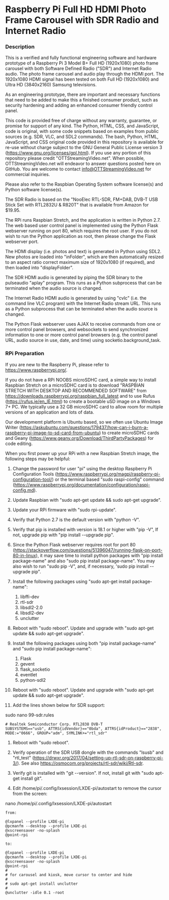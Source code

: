 # Raspberry Pi Full HD HDMI Photo Frame Carousel with SDR Radio and Internet Radio

### Description

This is a verified and fully functional engineering software and hardware prototype of a Raspberry Pi 3 Model B+ Full HD (1920x1080) photo frame carousel with both Software Defined Radio ("SDR") and Internet Radio audio. The photo frame carousel and audio play through the HDMI port. The 1920x1080 HDMI signal has been tested on both Full HD (1920x1080) and Ultra HD (3840x2160) Samsung televisions.

As an engineering prototype, there are important and necessary functions that need to be added to make this a finished consumer product, such as security hardening and adding an enhanced consumer friendly control panel.

This code is provided free of charge without any warranty, guarantee, or promise for support of any kind. The Python, HTML, CSS, and JavaScript, code is original, with some code snippets based on examples from public sources (e.g. SDR, VLC, and SDL2 commands). The bash, Python, HTML, JavaScript, and CSS original code provided in this repository is available for re-use without charge subject to the GNU General Public License version 3 (https://www.gnu.org/licenses/gpl.html). If you use any portion of this repository please credit "OTTStreamingVideo.net". When possible, OTTStreamingVideo.net will endeavor to answer questions posted here on GitHub. You are welcome to contact info@OTTStreamingVideo.net for commercial inquiries.

Please also refer to the Raspbian Operating System software license(s) and Python software license(s).

The SDR Radio is based on the "NooElec RTL-SDR, FM+DAB, DVB-T USB Stick Set with RTL2832U & R820T" that is available from Amazon for $19.95.

The RPi runs Raspbian Stretch, and the application is written in Python 2.7. The web based user control panel is implemented using the Python Flask webserver running on port 80, which requires the root user. If you do not wish to run the Python application as root, then please change the Flask webserver port.

The HDMI display (i.e. photos and text) is generated in Python using SDL2. New photos are loaded into "inFolder", which are then automatically resized to an aspect ratio correct maximum size of 1920x1080 (if required), and then loaded into "displayFolder".

The SDR HDMI audio is generated by piping the SDR binary to the pulseaudio "aplay" program. This runs as a Python subprocess that can be terminated when the audio source is changed.

The Internet Radio HDMI audio is generated by using "cvlc" (i.e. the command line VLC program) with the Internet Radio stream URL. This runs as a Python subprocess that can be terminated when the audio source is changed.

The Python Flask webserver uses AJAX to receive commands from one or more control panel browsers, and websockets to send synchronized information to one or more control panel browsers (e.g. the control panel URL, audio source in use, date, and time) using socketio.background_task.

### RPi Preparation

If you are new to the Raspberry Pi, please refer to https://www.raspberrypi.org/.

If you do not have a RPi NOOBS microSDHC card, a simple way to install Raspbian Stretch on a microSDHC card is to download "RASPBIAN STRETCH WITH DESKTOP AND RECOMMENDED SOFTWARE" from https://downloads.raspberrypi.org/raspbian_full_latest and to use Rufus (https://rufus.ie/en_IE.html) to create a bootable uSD image on a Windows 7+ PC. We typically use a 32 GB microSDHC card to allow room for multiple versions of an application and lots of data.

Our developmemt platform is Ubuntu based, so we often use Ubuntu Image Writer (https://askubuntu.com/questions/179437/how-can-i-burn-a-raspberry-pi-image-to-sd-card-from-ubuntu) to create microSDHC cards and Geany (https://www.geany.org/Download/ThirdPartyPackages) for code editing.

When you first power up your RPi with a new Raspbian Stretch image, the following steps may be helpful:

1. Change the password for user "pi" using the desktop Raspberry Pi Configuration Tools (https://www.raspberrypi.org/magpi/raspberry-pi-configuration-tool/) or the terminal based "sudo raspi-config" command (https://www.raspberrypi.org/documentation/configuration/raspi-config.md).

1. Update Raspbian with "sudo apt-get update && sudo apt-get upgrade".

1. Update your RPi firmware with "sudo rpi-update".

1. Verify that Python 2.7 is the default version with "python -V".

1. Verify that pip is installed with version is 18.1 or higher with "pip -V", If not, upgrade pip with "pip install --upgrade pip".

1. Since the Python Flask webserver requires root for port 80 (https://stackoverflow.com/questions/51396047/running-flask-on-port-80-in-linux), it may save time to install python packages with "pip install package-name" and also "sudo pip install package-name". You may also wish to run "sudo pip -V", and, if necessary, 'sudo pip install --upgrade pip".

1. Install the following packages using "sudo apt-get install package-name":
   1. libffi-dev
   1. rtl-sdr
   1. libsdl2-2.0
   1. libsdl2-dev
   1. unclutter


1. Reboot with "sudo reboot". Update and upgrade with "sudo apt-get update && sudo apt-get upgrade".



1. Install the following packages using both "pip install package-name" and "sudo pip install package-name":
   1. Flask
   1. gevent
   1. flask_socketio
   1. eventlet
   1. python-sdl2

1. Reboot with "sudo reboot". Update and upgrade with "sudo apt-get update && sudo apt-get upgrade".

1. Add the lines shown below for SDR support:

sudo nano 99-sdr.rules
```
# Realtek Semiconductor Corp. RTL2838 DVB-T 
SUBSYSTEMS=="usb", ATTRS{idVendor}=="0bda", ATTRS{idProduct}=="2838", MODE:="0666", GROUP="adm", SYMLINK+="rtl_sdr"
```

1. Reboot with "sudo reboot".

1. Verify operation of the SDR USB dongle with the commands "lsusb" and "rtl_test" (https://drwxr.org/2017/04/setting-up-rtl-sdr-on-raspberry-pi-3/). See also https://osmocom.org/projects/rtl-sdr/wiki/Rtl-sdr.


1. Verify git is installed with "git --version". If not, install git with "sudo apt-get install git".

1. Edit /home/pi/.config/lxsession/LXDE-pi/autostart to remove the cursor from the screen:

nano /home/pi/.config/lxsession/LXDE-pi/autostart

```
from:

@lxpanel --profile LXDE-pi
@pcmanfm --desktop --profile LXDE-pi
@xscreensaver -no-splash
@point-rpi

to:

@lxpanel --profile LXDE-pi
@pcmanfm --desktop --profile LXDE-pi
@xscreensaver -no-splash
@point-rpi
#
# for carousel and kiosk, move cursor to center and hide       
#
# sudo apt-get install unclutter
#
@unclutter -idle 0.1 -root
```






